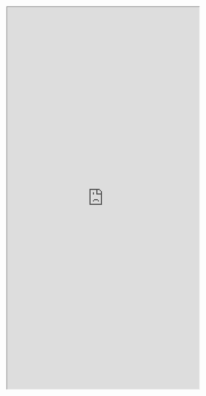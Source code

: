 <iframe 
src="https://coda.io/embed/jD38E5fJk_/#Full-Active-Inference-Ontology_tuuOJ_Ew/r334&view=full&viewMode=embedplay&hideSections=true" 
width=900 
height=1000 
style="max-width: 100%;" 
allow="fullscreen">
</iframe>